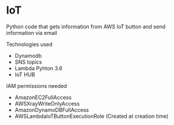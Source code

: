 # IoT
Python code that gets information from AWS IoT button and send information via email

Technologies used
- Dynamodb
- SNS topics
- Lambda Pyhton 3.6
- IoT HUB

IAM permissions needed
- AmazonEC2FullAccess
- AWSXrayWriteOnlyAccess
- AmazonDynamoDBFullAccess
- AWSLambdaIoTButtonExecutionRole (Created at creation time)